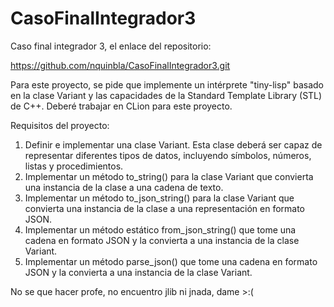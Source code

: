 # CasoFinalIntegrador3
Caso final integrador 3, el enlace del repositorio:

https://github.com/nquinbla/CasoFinalIntegrador3.git

Para este proyecto, se pide que implemente un intérprete "tiny-lisp" basado en la clase Variant y las capacidades de la Standard Template Library (STL) de C++. Deberé trabajar en CLion para este proyecto.

Requisitos del proyecto:

1. Definir e implementar una clase Variant. Esta clase deberá ser capaz de representar diferentes tipos de datos, incluyendo símbolos, números, listas y procedimientos.
2. Implementar un método to_string() para la clase Variant que convierta una instancia de la clase a una cadena de texto.
3. Implementar un método to_json_string() para la clase Variant que convierta una instancia de la clase a una representación en formato JSON.
4. Implementar un método estático from_json_string() que tome una cadena en formato JSON y la convierta a una instancia de la clase Variant.
5. Implementar un método parse_json() que tome una cadena en formato JSON y la convierta a una instancia de la clase Variant.


No se que hacer profe, no encuentro jlib ni jnada, dame >:(
